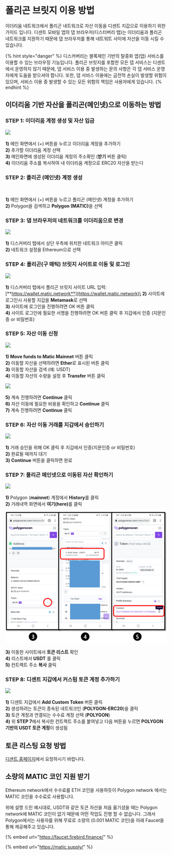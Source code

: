 # 폴리곤 브릿지 이용 방법

이더리움 네트워크에서 폴리곤 네트워크로 자산 이동을 디센트 지갑으로 이용하기 위한 가이드 입니다. 디센트 모바일 앱의 댑 브라우저(디스터버리 탭)는 이더리움과 폴리곤 네트워크를 지원하기 때문에 댑 브라우저를 통해 네트워트 사이에 자산을 이동 시킬 수 있습니다.

{% hint style="danger" %}
디스커버리는 블록체인 기반의 탈중화 앱(댑) 서비스를 이용할 수 있는 브라우징 기능입니다. 폴리곤 브릿지를 포함한 모든 댑 서비스는 디센트에서 운영하지 않기 때문에, 댑 서비스 이용 중 발생하는 문의 사항은 각 댑 서비스 운영자에게 도움을 받으셔야 합니다. 또한, 댑 서비스 이용에는 금전적 손실이 발생할 위험이 있으며, 서비스 이용 중 발생할 수 있는 모든 위험의 책임은 사용자에게 있습니다.
{% endhint %}

## 이더리움 기반 자산을 폴리곤(메인넷)으로 이동하는 방법

### **STEP 1: 이더리움 계정 생성 및 자산 입금**

![](https://cdn-images-1.medium.com/max/800/1*AUiRmcjxmJ4QKBI1kTpYhQ.png)

**1)** 메인 화면에서 (+) 버튼을 누르고 이더리움 계정을 추가하기\
**2)** 추가할 이더리움 계정 선택\
**3)** 메인화면에 생성된 이더리움 계정의 주소확인 (**받기** 버튼 클릭)\
**4)** 이더리움 주소를 복사하여 내 이더리움 계정으로 ERC20 자산을 받는다

### **STEP 2: 폴리곤 (메인넷) 계정 생성**

<div align="center"><img src="https://cdn-images-1.medium.com/max/800/1*-1Ez3UNIVfeYvK4AgDKh0w.png" alt=""></div>

**1)** 메인 화면에서 (+) 버튼을 누르고 폴리곤 (메인넷) 계정을 추가하기\
**2)** Polygon을 검색하고 **Polygon (MATIC)**&#xC744; 선택

### **STEP 3: 댑 브라우저의 네트워크를 이더리움으로 변경**

![](https://cdn-images-1.medium.com/max/800/1*cD1yk3fmrXKaOp7r4XQ3dw.png)

**1)** 디스커버리 탭에서 상단 우측에 위치한 네트워크 아이콘 클릭\
**2)** 네트워크 설정을 Ethereum으로 선택

### **STEP 4: 폴리곤(구 매틱) 브릿지 사이트로 이동 및 로그인**

![](https://cdn-images-1.medium.com/max/800/1*T0JpqGlDeqNxfL_r_rAGqw.png)

**1)** 디스커버리 탭에서 폴리곤 브릿지 사이트 URL 입력: [**https://wallet.matic.network**](https://wallet.matic.network)\
**2)** 사이트에 로그인시 사용할 지갑을 **Metamask**로 선택\
**3)** 사이트에 로그인을 진행하려면 OK 버튼 클릭\
**4)** 사이트 로그인에 필요한 서명을 진행하려면 OK 버튼 클릭 후 지갑에서 인증 (지문인증 or 비밀번호)

### **STEP 5: 자산 이동 신청**

![](https://cdn-images-1.medium.com/max/800/1*o10z7b5ICdKEI_r6IS-9UQ.png)

**1) Move funds to Matic Mainnet** 버튼 클릭\
**2)** 이동할 자산을 선택하려면 **Ether**로 표시된 버튼 클릭\
**3)** 이동할 자산을 검색 (예: USDT)\
**4)** 이동할 자산의 수량을 설정 후 **Transfer** 버튼 클릭

![](https://cdn-images-1.medium.com/max/800/1*hFh0wQRfLaXyNLafW3cTQA.png)

**5)** 계속 진행하려면 **Continue** 클릭\
**6)** 자산 이동에 필요한 비용을 확인하고 **Continue** 클릭\
**7)** 계속 진행하려면 **Continue** 클릭

### **STEP 6: 자산 이동 거래를 지갑에서 승인하기**

![](https://cdn-images-1.medium.com/max/800/1*ZWuqQDVaEi9XXxIAALZUGg.png)

**1)** 거래 승인을 위해 OK 클릭 후 지갑에서 인증(지문인증 or 비밀번호) \
**2)** 완료될 때까지 대기\
**3)** **Continue** 버튼을 클릭하면 완료

### **STEP 7: 폴리곤 메인넷으로 이동된 자산 확인하기**

![](https://cdn-images-1.medium.com/max/800/1*sws4B57WEWzKepYRKxeODA.png)

**1)** Polygon (**mainnet**) 계정에서 **History**를 클릭\
**2)** 거래내역 화면에서 **여기(here)**&#xB97C; 클릭

![](<../.gitbook/assets/1 (10).png>)

**3)** 이동한 사이트에서 **토큰 리스트** 확인\
**4)** 리스트에서 **USDT** 를 클릭\
**5)** 컨트랙트 주소 **복사** 클릭

### **STEP 8: 디센트 지갑에서 커스텀 토큰 계정 추가하기**

![](https://cdn-images-1.medium.com/max/800/1*OAA0kyCz71QlFhDG_OHYaw.png)

**1)** 디센트 지갑에서 **Add Custom Token** 버튼 클릭\
**2)** 생성하려는 토큰이 종속된 네트워크인 (**POLYGON-ERC20**)을 클릭\
**3)** 토큰 계정과 연결되는 수수료 계정 선택 (**POLYGON**) \
**4)** 위 **STEP 7**에서 복사한 컨트랙트 주소를 붙여넣고 다음 버튼을 누르면 **POLYGON기반의 USDT 토큰 계정**이 생성됨

## **토큰 리스팅 요청 방법**&#x20;

[디센트 홈페이지](https://dcentwallet.com/)에서 요청하시기 바랍니다.

## **소량의 MATIC 코인 지원 받기**

Ethereum network에서 수수료를 ETH 코인을 사용하듯이 Polygon network 에서는 MATIC 코인을 수수료로 사용합니다.

위에 설명 드린 예시대로, USDT와 같은 토큰 자산을 처음 옮기셨을 때는 Polygon network에 MATIC 코인이 없기 때문에 어떤 작업도 진행 할 수 없습니다. 그래서 Polygon에서는 사용자를 위해 무료로 소량의 (0.001 MATIC 코인)을 아래 Faucet을 통해 제공해주고 있습니다.&#x20;

{% embed url="https://faucet.firebird.finance/" %}

{% embed url="https://matic.supply/" %}

